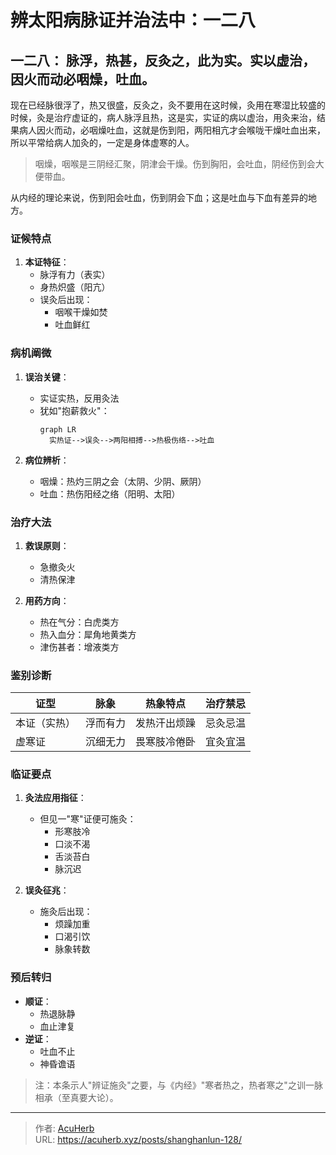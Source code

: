 # 辨太阳病脉证并治法中：一二八


## 一二八： 脉浮，热甚，反灸之，此为实。实以虚治，因火而动必咽燥，吐血。

<!--more-->

现在已经脉很浮了，热又很盛，反灸之，灸不要用在这时候，灸用在寒湿比较盛的时候，灸是治疗虚证的，病人脉浮且热，这是实，实证的病以虚治，用灸来治，结果病人因火而动，必咽燥吐血，这就是伤到阳，两阳相亢才会喉咙干燥吐血出来，所以平常给病人加灸的，一定是身体虚寒的人。

> 咽燥，咽喉是三阴经汇聚，阴津会干燥。伤到胸阳，会吐血，阴经伤到会大便带血。

从内经的理论来说，伤到阳会吐血，伤到阴会下血；这是吐血与下血有差异的地方。

### 证候特点
1. **本证特征**：
   - 脉浮有力（表实）
   - 身热炽盛（阳亢）
   - 误灸后出现：
     * 咽喉干燥如焚
     * 吐血鲜红

### 病机阐微
1. **误治关键**：
   - 实证实热，反用灸法
   - 犹如"抱薪救火"：
     ```mermaid
     graph LR
       实热证-->误灸-->两阳相搏-->热极伤络-->吐血
     ```

2. **病位辨析**：
   - 咽燥：热灼三阴之会（太阴、少阴、厥阴）
   - 吐血：热伤阳经之络（阳明、太阳）

### 治疗大法
1. **救误原则**：
   - 急撤灸火
   - 清热保津

2. **用药方向**：
   - 热在气分：白虎类方
   - 热入血分：犀角地黄类方
   - 津伤甚者：增液类方

### 鉴别诊断
| 证型       | 脉象     | 热象特点       | 治疗禁忌 |
|------------|----------|----------------|----------|
| 本证（实热）| 浮而有力 | 发热汗出烦躁   | 忌灸忌温 |
| 虚寒证     | 沉细无力 | 畏寒肢冷倦卧   | 宜灸宜温 |

### 临证要点
1. **灸法应用指征**：
   - 但见一"寒"证便可施灸：
     - 形寒肢冷
     - 口淡不渴
     - 舌淡苔白
     - 脉沉迟

2. **误灸征兆**：
   - 施灸后出现：
     * 烦躁加重
     * 口渴引饮
     * 脉象转数

### 预后转归
- **顺证**：
  - 热退脉静
  - 血止津复
- **逆证**：
  - 吐血不止
  - 神昏谵语

> 注：本条示人"辨证施灸"之要，与《内经》"寒者热之，热者寒之"之训一脉相承（至真要大论）。

---

> 作者: [AcuHerb](https://acuherb.xyz)  
> URL: https://acuherb.xyz/posts/shanghanlun-128/  

